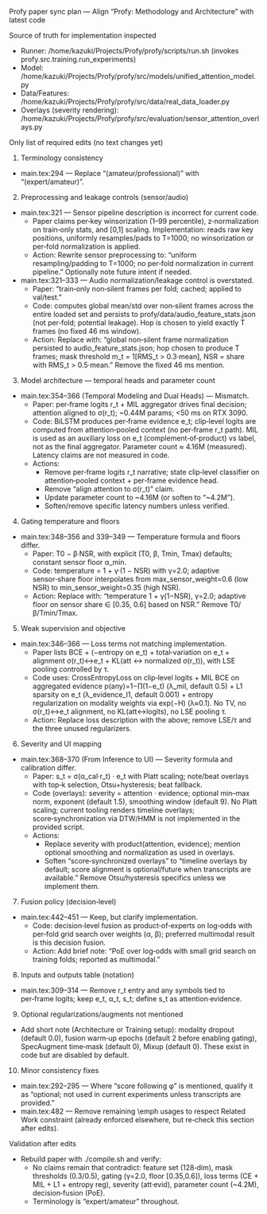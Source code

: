 Profy paper sync plan — Align “Profy: Methodology and Architecture” with latest code

Source of truth for implementation inspected
- Runner: /home/kazuki/Projects/Profy/profy/scripts/run.sh (invokes profy.src.training.run_experiments)
- Model: /home/kazuki/Projects/Profy/profy/src/models/unified_attention_model.py
- Data/Features: /home/kazuki/Projects/Profy/profy/src/data/real_data_loader.py
- Overlays (severity rendering): /home/kazuki/Projects/Profy/profy/src/evaluation/sensor_attention_overlays.py

Only list of required edits (no text changes yet)

1) Terminology consistency
- main.tex:294 — Replace “(amateur/professional)” with “(expert/amateur)”.

2) Preprocessing and leakage controls (sensor/audio)
- main.tex:321 — Sensor pipeline description is incorrect for current code.
  - Paper claims per‑key winsorization (1–99 percentile), z‑normalization on train‑only stats, and [0,1] scaling. Implementation: reads raw key positions, uniformly resamples/pads to T=1000; no winsorization or per‑fold normalization is applied.
  - Action: Rewrite sensor preprocessing to: “uniform resampling/padding to T=1000; no per‑fold normalization in current pipeline.” Optionally note future intent if needed.
- main.tex:321–333 — Audio normalization/leakage control is overstated.
  - Paper: “train‑only non‑silent frames per fold; cached; applied to val/test.”
  - Code: computes global mean/std over non‑silent frames across the entire loaded set and persists to profy/data/audio_feature_stats.json (not per‑fold; potential leakage). Hop is chosen to yield exactly T frames (no fixed 46 ms window).
  - Action: Replace with: “global non‑silent frame normalization persisted to audio_feature_stats.json; hop chosen to produce T frames; mask threshold m_t = 1[RMS_t > 0.3·mean], NSR = share with RMS_t > 0.5·mean.” Remove the fixed 46 ms mention.

3) Model architecture — temporal heads and parameter count
- main.tex:354–366 (Temporal Modeling and Dual Heads) — Mismatch.
  - Paper: per‑frame logits r_t + MIL aggregator drives final decision; attention aligned to σ(r_t); ~0.44M params; <50 ms on RTX 3090.
  - Code: BiLSTM produces per‑frame evidence e_t; clip‑level logits are computed from attention‑pooled context (no per‑frame r_t path). MIL is used as an auxiliary loss on e_t (complement‑of‑product) vs label, not as the final aggregator. Parameter count ≈ 4.16M (measured). Latency claims are not measured in code.
  - Actions:
    - Remove per‑frame logits r_t narrative; state clip‑level classifier on attention‑pooled context + per‑frame evidence head.
    - Remove “align attention to σ(r_t)” claim.
    - Update parameter count to ~4.16M (or soften to “~4.2M”).
    - Soften/remove specific latency numbers unless verified.

4) Gating temperature and floors
- main.tex:348–356 and 339–349 — Temperature formula and floors differ.
  - Paper: T0 − β·NSR, with explicit (T0, β, Tmin, Tmax) defaults; constant sensor floor α_min.
  - Code: temperature = 1 + γ·(1 − NSR) with γ=2.0; adaptive sensor‑share floor interpolates from max_sensor_weight=0.6 (low NSR) to min_sensor_weight=0.35 (high NSR).
  - Action: Replace with: “temperature 1 + γ(1−NSR), γ=2.0; adaptive floor on sensor share ∈ [0.35, 0.6] based on NSR.” Remove T0/β/Tmin/Tmax.

5) Weak supervision and objective
- main.tex:346–366 — Loss terms not matching implementation.
  - Paper lists BCE + (−entropy on e_t) + total‑variation on e_t + alignment σ(r_t)↔e_t + KL(att ↔ normalized σ(r_t)), with LSE pooling controlled by τ.
  - Code uses: CrossEntropyLoss on clip‑level logits + MIL BCE on aggregated evidence p(any)=1−∏(1−e_t) (λ_mil, default 0.5) + L1 sparsity on e_t (λ_evidence_l1, default 0.001) + entropy regularization on modality weights via exp(−H) (λ≈0.1). No TV, no σ(r_t)↔e_t alignment, no KL(att↔logits), no LSE pooling τ.
  - Action: Replace loss description with the above; remove LSE/τ and the three unused regularizers.

6) Severity and UI mapping
- main.tex:368–370 (From Inference to UI) — Severity formula and calibration differ.
  - Paper: s_t = σ(α_cal·r_t) · e_t with Platt scaling; note/beat overlays with top‑k selection, Otsu+hysteresis; beat fallback.
  - Code (overlays): severity = attention · evidence; optional min–max norm, exponent (default 1.5), smoothing window (default 9). No Platt scaling; current tooling renders timeline overlays; score‑synchronization via DTW/HMM is not implemented in the provided script.
  - Actions:
    - Replace severity with product(attention, evidence); mention optional smoothing and normalization as used in overlays.
    - Soften “score‑synchronized overlays” to “timeline overlays by default; score alignment is optional/future when transcripts are available.” Remove Otsu/hysteresis specifics unless we implement them.

7) Fusion policy (decision‑level)
- main.tex:442–451 — Keep, but clarify implementation.
  - Code: decision‑level fusion as product‑of‑experts on log‑odds with per‑fold grid search over weights (α, β); preferred multimodal result is this decision fusion.
  - Action: Add brief note: “PoE over log‑odds with small grid search on training folds; reported as multimodal.”

8) Inputs and outputs table (notation)
- main.tex:309–314 — Remove r_t entry and any symbols tied to per‑frame logits; keep e_t, α_t, s_t; define s_t as attention·evidence.

9) Optional regularizations/augments not mentioned
- Add short note (Architecture or Training setup): modality dropout (default 0.0), fusion warm‑up epochs (default 2 before enabling gating), SpecAugment time‑mask (default 0), Mixup (default 0). These exist in code but are disabled by default.

10) Minor consistency fixes
- main.tex:292–295 — Where “score following φ” is mentioned, qualify it as “optional; not used in current experiments unless transcripts are provided.”
- main.tex:482 — Remove remaining \emph usages to respect Related Work constraint (already enforced elsewhere, but re‑check this section after edits).

Validation after edits
- Rebuild paper with ./compile.sh and verify:
  - No claims remain that contradict: feature set (128‑dim), mask thresholds (0.3/0.5), gating (γ=2.0, floor [0.35,0.6]), loss terms (CE + MIL + L1 + entropy reg), severity (att·evid), parameter count (~4.2M), decision‑fusion (PoE).
  - Terminology is “expert/amateur” throughout.
